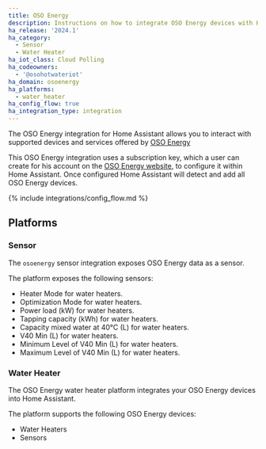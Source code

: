 ```yaml
---
title: OSO Energy
description: Instructions on how to integrate OSO Energy devices with Home Assistant.
ha_release: '2024.1'
ha_category:
  - Sensor
  - Water Heater
ha_iot_class: Cloud Polling
ha_codeowners:
  - '@osohotwateriot'
ha_domain: osoenergy
ha_platforms:
  - water_heater
ha_config_flow: true
ha_integration_type: integration
---
```


The OSO Energy integration for Home Assistant allows you to interact with supported devices and services offered by [OSO Energy](https://www.osoenergy.no)

This OSO Energy integration uses a subscription key, which a user can create for his account on the [OSO Energy website](https://portal.osoenergy.no/), to configure it within Home Assistant. Once configured Home Assistant will detect and add all OSO Energy devices.

{% include integrations/config_flow.md %}

## Platforms

### Sensor

The `osoenergy` sensor integration exposes OSO Energy data as a sensor.

The platform exposes the following sensors:

- Heater Mode for water heaters.
- Optimization Mode for water heaters.
- Power load (kW) for water heaters.
- Tapping capacity (kWh) for water heaters.
- Capacity mixed water at 40°C (L) for water heaters.
- V40 Min (L) for water heaters.
- Minimum Level of V40 Min (L) for water heaters.
- Maximum Level of V40 Min (L) for water heaters.

### Water Heater

The OSO Energy water heater platform integrates your OSO Energy devices into Home Assistant.

The platform supports the following OSO Energy devices:

- Water Heaters
- Sensors
